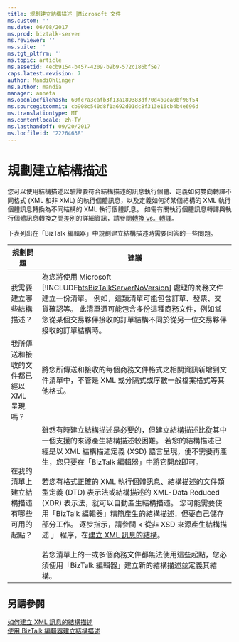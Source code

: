 ```yaml
---
title: 規劃建立結構描述 |Microsoft 文件
ms.custom: ''
ms.date: 06/08/2017
ms.prod: biztalk-server
ms.reviewer: ''
ms.suite: ''
ms.tgt_pltfrm: ''
ms.topic: article
ms.assetid: 4ecb9154-b457-4209-b9b9-572c186bf5e7
caps.latest.revision: 7
author: MandiOhlinger
ms.author: mandia
manager: anneta
ms.openlocfilehash: 60fc7a3cafb3f13a189383df70d4b9ea0bf98f54
ms.sourcegitcommit: cb908c540d8f1a692d01dc8f313e16cb4b4e696d
ms.translationtype: MT
ms.contentlocale: zh-TW
ms.lasthandoff: 09/20/2017
ms.locfileid: "22264638"
---
```

# <a name="planning-for-schema-creation"></a>規劃建立結構描述
您可以使用結構描述以驗證要符合結構描述的訊息執行個體、定義如何雙向轉譯不同格式 (XML 和非 XML) 的執行個體訊息，以及定義如何將某個結構的 XML 執行個體訊息轉換為不同結構的 XML 執行個體訊息。 如需有關執行個體訊息轉譯與執行個體訊息轉換之間差別的詳細資訊，請參閱[轉換 vs。轉譯](../core/data-transformation.md)。  
  
 下表列出在「BizTalk 編輯器」中規劃建立結構描述時需要回答的一些問題。  
  
|規劃問題|建議|  
|-----------------------|--------------------|  
|我需要建立哪些結構描述？|為您將使用 Microsoft [!INCLUDE[btsBizTalkServerNoVersion](../includes/btsbiztalkservernoversion-md.md)] 處理的商務文件建立一份清單。 例如，這類清單可能包含訂單、發票、交貨確認等。 此清單還可能包含多份這種商務文件，例如當您從某個交易夥伴接收的訂單結構不同於從另一位交易夥伴接收的訂單結構時。|  
|我所傳送和接收的文件都已經以 XML 呈現嗎？|將您所傳送和接收的每個商務文件格式之相關資訊新增到文件清單中，不管是 XML 或分隔式或序數一般檔案格式等其他格式。|  
|在我的清單上建立結構描述有哪些可用的起點？|雖然有時建立結構描述是必要的，但建立結構描述比從其中一個支援的來源產生結構描述較困難。 若您的結構描述已經是以 XML 結構描述定義 (XSD) 語言呈現，便不需要再產生，您只要在「BizTalk 編輯器」中將它開啟即可。<br /><br /> 若您有格式正確的 XML 執行個體訊息、結構描述的文件類型定義 (DTD) 表示法或結構描述的 XML-Data Reduced (XDR) 表示法，就可以自動產生結構描述。 您可能需要使用「BizTalk 編輯器」精簡產生的結構描述，但要自己儲存部分工作。 逐步指示，請參閱 < 從非 XSD 來源產生結構描述 」 程序，在[建立 XML 訊息的結構](../core/how-to-create-schemas-for-xml-messages.md)。<br /><br /> 若您清單上的一或多個商務文件都無法使用這些起點，您必須使用「BizTalk 編輯器」建立新的結構描述並定義其結構。|  
  
## <a name="see-also"></a>另請參閱  
 [如何建立 XML 訊息的結構描述](../core/how-to-create-schemas-for-xml-messages.md)   
 [使用 BizTalk 編輯器建立結構描述](../core/creating-schemas-using-biztalk-editor.md)